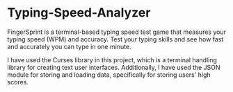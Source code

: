 # Typing-Speed-Analyzer
FingerSprint is a terminal-based typing speed test game that measures your typing speed (WPM) and accuracy. Test your typing skills and see how fast and accurately you can type in one minute.

I have used the Curses library in this project, which is a terminal handling library for creating text user interfaces. Additionally, I have used the JSON module for storing and loading data, specifically for storing users' high scores.
